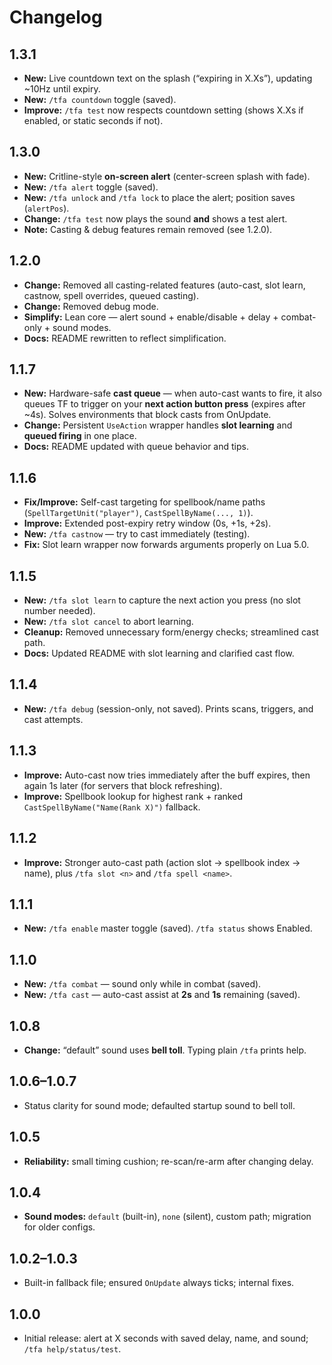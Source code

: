 # Changelog

## 1.3.1

- **New:** Live countdown text on the splash (“expiring in X.Xs”), updating ~10Hz until expiry.
- **New:** `/tfa countdown` toggle (saved).
- **Improve:** `/tfa test` now respects countdown setting (shows X.Xs if enabled, or static seconds if not).

## 1.3.0

- **New:** Critline-style **on-screen alert** (center-screen splash with fade).
- **New:** `/tfa alert` toggle (saved).
- **New:** `/tfa unlock` and `/tfa lock` to place the alert; position saves (`alertPos`).
- **Change:** `/tfa test` now plays the sound **and** shows a test alert.
- **Note:** Casting & debug features remain removed (see 1.2.0).

## 1.2.0

- **Change:** Removed all casting-related features (auto-cast, slot learn, castnow, spell overrides, queued casting).
- **Change:** Removed debug mode.
- **Simplify:** Lean core — alert sound + enable/disable + delay + combat-only + sound modes.
- **Docs:** README rewritten to reflect simplification.

## 1.1.7

- **New:** Hardware-safe **cast queue** — when auto-cast wants to fire, it also queues TF to trigger on your **next action button press** (expires after ~4s). Solves environments that block casts from OnUpdate.
- **Change:** Persistent `UseAction` wrapper handles **slot learning** and **queued firing** in one place.
- **Docs:** README updated with queue behavior and tips.

## 1.1.6

- **Fix/Improve:** Self-cast targeting for spellbook/name paths (`SpellTargetUnit("player")`, `CastSpellByName(..., 1)`).
- **Improve:** Extended post-expiry retry window (0s, +1s, +2s).
- **New:** `/tfa castnow` — try to cast immediately (testing).
- **Fix:** Slot learn wrapper now forwards arguments properly on Lua 5.0.

## 1.1.5

- **New:** `/tfa slot learn` to capture the next action you press (no slot number needed).
- **New:** `/tfa slot cancel` to abort learning.
- **Cleanup:** Removed unnecessary form/energy checks; streamlined cast path.
- **Docs:** Updated README with slot learning and clarified cast flow.

## 1.1.4

- **New:** `/tfa debug` (session-only, not saved). Prints scans, triggers, and cast attempts.

## 1.1.3

- **Improve:** Auto-cast now tries immediately after the buff expires, then again 1s later (for servers that block refreshing).
- **Improve:** Spellbook lookup for highest rank + ranked `CastSpellByName("Name(Rank X)")` fallback.

## 1.1.2

- **Improve:** Stronger auto-cast path (action slot → spellbook index → name), plus `/tfa slot <n>` and `/tfa spell <name>`.

## 1.1.1

- **New:** `/tfa enable` master toggle (saved). `/tfa status` shows Enabled.

## 1.1.0

- **New:** `/tfa combat` — sound only while in combat (saved).
- **New:** `/tfa cast` — auto-cast assist at **2s** and **1s** remaining (saved).

## 1.0.8

- **Change:** “default” sound uses **bell toll**. Typing plain `/tfa` prints help.

## 1.0.6–1.0.7

- Status clarity for sound mode; defaulted startup sound to bell toll.

## 1.0.5

- **Reliability:** small timing cushion; re-scan/re-arm after changing delay.

## 1.0.4

- **Sound modes:** `default` (built-in), `none` (silent), custom path; migration for older configs.

## 1.0.2–1.0.3

- Built-in fallback file; ensured `OnUpdate` always ticks; internal fixes.

## 1.0.0

- Initial release: alert at X seconds with saved delay, name, and sound; `/tfa help/status/test`.
